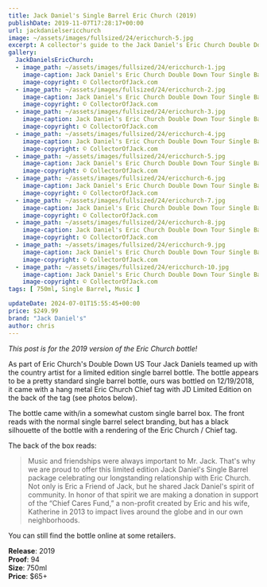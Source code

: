 ```yaml
---
title: Jack Daniel's Single Barrel Eric Church (2019)
publishDate: 2019-11-07T17:28:17+00:00
url: jackdanielsericchurch
image: ~/assets/images/fullsized/24/ericchurch-5.jpg
excerpt: A collector's guide to the Jack Daniel's Eric Church Double Down Tour Single Barrel Release from 2019
gallery:
  JackDanielsEricChurch:
  - image_path: ~/assets/images/fullsized/24/ericchurch-1.jpg
    image-caption: Jack Daniel's Eric Church Double Down Tour Single Barrel Release from 2019
    image-copyright: © CollectorOfJack.com
  - image_path: ~/assets/images/fullsized/24/ericchurch-2.jpg
    image-caption: Jack Daniel's Eric Church Double Down Tour Single Barrel Release from 2019
    image-copyright: © CollectorOfJack.com
  - image_path: ~/assets/images/fullsized/24/ericchurch-3.jpg
    image-caption: Jack Daniel's Eric Church Double Down Tour Single Barrel Release from 2019
    image-copyright: © CollectorOfJack.com
  - image_path: ~/assets/images/fullsized/24/ericchurch-4.jpg
    image-caption: Jack Daniel's Eric Church Double Down Tour Single Barrel Release from 2019
    image-copyright: © CollectorOfJack.com
  - image_path: ~/assets/images/fullsized/24/ericchurch-5.jpg
    image-caption: Jack Daniel's Eric Church Double Down Tour Single Barrel Release from 2019
    image-copyright: © CollectorOfJack.com
  - image_path: ~/assets/images/fullsized/24/ericchurch-6.jpg
    image-caption: Jack Daniel's Eric Church Double Down Tour Single Barrel Release from 2019
    image-copyright: © CollectorOfJack.com
  - image_path: ~/assets/images/fullsized/24/ericchurch-7.jpg
    image-caption: Jack Daniel's Eric Church Double Down Tour Single Barrel Release from 2019
    image-copyright: © CollectorOfJack.com
  - image_path: ~/assets/images/fullsized/24/ericchurch-8.jpg
    image-caption: Jack Daniel's Eric Church Double Down Tour Single Barrel Release from 2019
    image-copyright: © CollectorOfJack.com
  - image_path: ~/assets/images/fullsized/24/ericchurch-9.jpg
    image-caption: Jack Daniel's Eric Church Double Down Tour Single Barrel Release from 2019
    image-copyright: © CollectorOfJack.com
  - image_path: ~/assets/images/fullsized/24/ericchurch-10.jpg
    image-caption: Jack Daniel's Eric Church Double Down Tour Single Barrel Release from 2019
    image-copyright: © CollectorOfJack.com
tags: [ 750ml, Single Barrel, Music ]

updateDate: 2024-07-01T15:55:45+00:00
price: $249.99
brand: "Jack Daniel's"
author: chris
---
```

*This post is for the 2019 version of the Eric Church bottle!*

As part of Eric Church's Double Down US Tour Jack Daniels teamed up with the country artist for a limited edition single barrel bottle. The bottle appears to be a pretty standard single barrel bottle, ours was bottled on 12/19/2018, it came with a hang metal Eric Church Chief tag with JD Limited Edition on the back of the tag (see photos below).

The bottle came with/in a somewhat custom single barrel box. The front reads with the normal single barrel select branding, but has a black silhouette of the bottle with a rendering of the Eric Church / Chief tag.

The back of the box reads:

> Music and friendships were always important to Mr. Jack. That's why we are proud to offer this limited edition Jack Daniel's Single Barrel package celebrating our longstanding relationship with Eric Church. Not only is Eric a Friend of Jack, but he shared Jack Daniel's spirit of community. In honor of that spirit we are making a donation in support of the “Chief Cares Fund,” a non-profit created by Eric and his wife, Katherine in 2013 to impact lives around the globe and in our own neighborhoods.

You can still find the bottle online at some retailers.

**Release**: 2019  
**Proof**: 94   
**Size**: 750ml  
**Price**: $65+  



